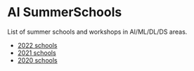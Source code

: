 # AI SummerSchools  

List of summer schools and workshops in AI/ML/DL/DS areas.  


* [2022 schools](https://github.com/kabartay/AISummerSchools/blob/main/2022.md)  
* [2021 schools](https://github.com/kabartay/AISummerSchools/blob/main/2021.md)  
* [2020 schools](https://github.com/kabartay/AISummerSchools/blob/main/2020.md)  
